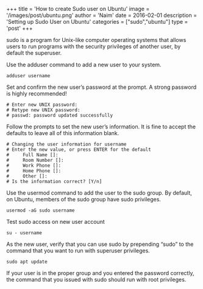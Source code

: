 +++
title = 'How to create Sudo user on Ubuntu'
image = '/images/post/ubuntu.png'
author = 'Naim'
date = 2016-02-01
description = 'Setting up Sudo User on Ubuntu'
categories = ["sudo","ubuntu"]
type = 'post'
+++

sudo is a program for Unix-like computer operating systems that allows users to run programs with the security privileges of another user, by default the superuser.


Use the adduser command to add a new user to your system.

```shell
adduser username
```

Set and confirm the new user’s password at the prompt. A strong password is highly recommended!
```shell
# Enter new UNIX password:
# Retype new UNIX password:
# passwd: password updated successfully
```

Follow the prompts to set the new user’s information. It is fine to accept the defaults to leave all of this information blank.
```shell
# Changing the user information for username
# Enter the new value, or press ENTER for the default
#     Full Name []:
#     Room Number []:
#     Work Phone []:
#     Home Phone []:
#     Other []:
# Is the information correct? [Y/n]
```

Use the usermod command to add the user to the sudo group. By default, on Ubuntu, members of the sudo group have sudo privileges.
```shell
usermod -aG sudo username
```

Test sudo access on new user account
```shell
su - username
```

As the new user, verify that you can use sudo by prepending “sudo” to the command that you want to run with superuser privileges.
```shell
sudo apt update
```

If your user is in the proper group and you entered the password correctly, the command that you issued with sudo should run with root privileges.
